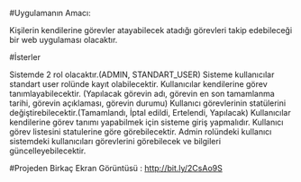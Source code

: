 #Uygulamanın Amacı:

Kişilerin kendilerine görevler atayabilecek atadığı görevleri takip edebileceği bir web uygulaması olacaktır.

#İsterler

Sistemde 2 rol olacaktır.(ADMIN, STANDART_USER)
Sisteme kullanıcılar standart user rolünde kayıt olabilecektir.
Kullanıcılar kendilerine görev tanımlayabilecektir. (Yapılacak görevin adı, görevin en son tamamlanma tarihi, görevin açıklaması, görevin durumu)
Kullanıcı görevlerinin statülerini değiştirebilecektir.(Tamamlandı, İptal edildi, Ertelendi, Yapılacak)
Kullanıcılar kendilerine görev tanımı yapabilmek için sisteme giriş yapmalıdır. 
Kullanıcı görev listesini statulerine göre görebilecektir. 
Admin rolündeki kullanıcı sistemdeki kullanıcıları görevlerini görebilecek ve bilgileri güncelleyebilecektir. 

#Projeden Birkaç Ekran Görüntüsü :  http://bit.ly/2CsAo9S
